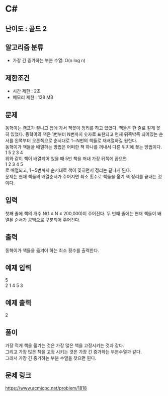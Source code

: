 # C#

## 난이도 : 골드 2

## 알고리즘 분류
  - 가장 긴 증가하는 부분 수열: O(n log n)


## 제한조건
  - 시간 제한 : 2초
  - 메모리 제한 : 128 MB

## 문제
동혁이는 캠프가 끝나고 집에 가서 책꽂이 정리를 하고 있었다. 책들은 한 줄로 길게 꽂히 있었다. 동혁이의 책은 1번부터 N번까지 숫자로 표현되고  현재 뒤죽박죽 되어있는 순서를 왼쪽부터 오른쪽으로 순서대로 1∼N번의 책들로 재배열하길 원한다.<br/>
동혁이가 책들을 배열하는 방법은 어떠한 책 하나를 꺼내서 다른 위치에 꽂는 방법이다.<br/>
1 5 2 3 4<br/>
위와 같이 책이 배열되어 있을 때 5번 책을 꺼내 가장 뒤쪽에 꼽으면<br/>
1 2 3 4 5<br/>
로 배열되고, 1∼5번까지 순서대로 책이 꽂히면서 정리는 끝나게 된다.<br/>
문제는 현재 책들의 배열순서가 주어지면 최소 횟수로 책들을 옮겨 책 정리를 끝내는 것이다.<br/>


## 입력
첫째 줄에 책의 개수 N(1 ≤ N ≤ 200,000)이 주어진다. 두 번째 줄에는 현재 책들이 배열된 순서가 공백으로 구분되어 주어진다.<br/>


## 출력
동혁이가 책들을 옮겨야 하는 최소 횟수를 출력한다.<br/>


## 예제 입력
5<br/>
2 1 4 5 3<br/>


## 예제 출력
2<br/>


## 풀이
가장 적게 책을 옮기는 것은 가장 많은 책을 고정시키는 것과 같다.<br/>
그리고 가장 많은 책을 고정 시키는 것은 가장 긴 증가하는 부분수열과 같다.<br/>
그래서 가장 긴 증가하는 부분 수열을 찾으면 된다.<br/>


## 문제 링크
https://www.acmicpc.net/problem/1818